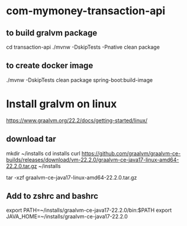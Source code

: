 # com-mymoney-transaction-api

## to build gralvm package
cd transaction-api
./mvnw -DskipTests -Pnative clean package

## to create docker image
./mvnw -DskipTests clean package spring-boot:build-image

# Install gralvm on linux
https://www.graalvm.org/22.2/docs/getting-started/linux/

## download tar
mkdir ~/installs 
cd installs
curl https://github.com/graalvm/graalvm-ce-builds/releases/download/vm-22.2.0/graalvm-ce-java17-linux-amd64-22.2.0.tar.gz ~/installs

tar -xzf graalvm-ce-java17-linux-amd64-22.2.0.tar.gz
  
## Add to zshrc and bashrc
export PATH=~/installs/graalvm-ce-java17-22.2.0/bin:$PATH
export JAVA_HOME=~/installs/graalvm-ce-java17-22.2.0


